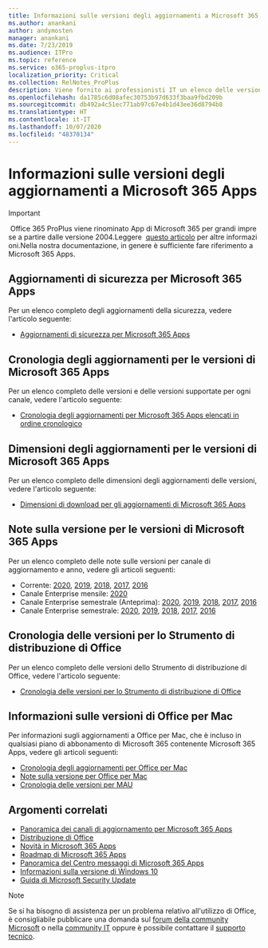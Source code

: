 ```yaml
---
title: Informazioni sulle versioni degli aggiornamenti a Microsoft 365 Apps
ms.author: anankani
author: andymosten
manager: anankani
ms.date: 7/23/2019
ms.audience: ITPro
ms.topic: reference
ms.service: o365-proplus-itpro
localization_priority: Critical
ms.collection: RelNotes_ProPlus
description: Viene fornito ai professionisti IT un elenco delle versioni più recenti per Microsoft 365 Apps per ciascun canale di aggiornamenti e collegamenti alle note sulle versioni e alla cronologia degli aggiornamenti
ms.openlocfilehash: da1785c6d08afec30753b97d633f3baa9fbd209b
ms.sourcegitcommit: db492a4c51ec771ab97c67e4b1d43ee36d8794b8
ms.translationtype: HT
ms.contentlocale: it-IT
ms.lasthandoff: 10/07/2020
ms.locfileid: "48370134"
---
```

# <a name="release-information-for-updates-to-microsoft-365-apps"></a>Informazioni sulle versioni degli aggiornamenti a Microsoft 365 Apps


> [!IMPORTANT]
> Office 365 ProPlus viene rinominato App di Microsoft 365 per grandi imprese a partire dalle versione 2004.Leggere  [questo articolo](https://go.microsoft.com/fwlink/p/?linkid=2123420) per altre informazioni.Nella nostra documentazione, in genere è sufficiente fare riferimento a Microsoft 365 Apps.


## <a name="security-updates-for-microsoft-365-apps-releases"></a>Aggiornamenti di sicurezza per Microsoft 365 Apps

Per un elenco completo degli aggiornamenti della sicurezza, vedere l'articolo seguente:
 - [Aggiornamenti di sicurezza per Microsoft 365 Apps](microsoft365-apps-security-updates.md)


## <a name="update-history-for-microsoft-365-apps-releases"></a>Cronologia degli aggiornamenti per le versioni di Microsoft 365 Apps

Per un elenco completo delle versioni e delle versioni supportate per ogni canale, vedere l'articolo seguente:

- [Cronologia degli aggiornamenti per Microsoft 365 Apps elencati in ordine cronologico](update-history-microsoft365-apps-by-date.md)


 ## <a name="update-sizes-for-microsoft-365-apps-releases"></a>Dimensioni degli aggiornamenti per le versioni di Microsoft 365 Apps

Per un elenco completo delle dimensioni degli aggiornamenti delle versioni, vedere l'articolo seguente:
 - [Dimensioni di download per gli aggiornamenti di Microsoft 365 Apps](download-sizes-microsoft365-apps-updates.md)

## <a name="release-notes-for-microsoft-365-apps-releases"></a>Note sulla versione per le versioni di Microsoft 365 Apps

Per un elenco completo delle note sulle versioni per canale di aggiornamento e anno, vedere gli articoli seguenti:
 - Corrente: [2020](current-channel.md), [2019](monthly-channel-2019.md), [2018](monthly-channel-2018.md), [2017](monthly-channel-2017.md), [2016](monthly-channel-2016.md)
 - Canale Enterprise mensile: [2020](monthly-enterprise-channel.md)
 - Canale Enterprise semestrale (Anteprima): [2020](semi-annual-enterprise-channel-preview.md), [2019](semi-annual-channel-targeted-2019.md), [2018](semi-annual-channel-targeted-2018.md), [2017](semi-annual-channel-targeted-2017.md), [2016](semi-annual-channel-targeted-2016.md)
 - Canale Enterprise semestrale: [2020](semi-annual-enterprise-channel.md), [2019](semi-annual-channel-2019.md), [2018](semi-annual-channel-2018.md), [2017](semi-annual-channel-2017.md), [2016](semi-annual-channel-2016.md)

 ## <a name="release-history-for-office-deployment-tool"></a>Cronologia delle versioni per lo Strumento di distribuzione di Office
 Per un elenco completo delle versioni dello Strumento di distribuzione di Office, vedere l'articolo seguente:
 - [Cronologia delle versioni per lo Strumento di distribuzione di Office](ODT-release-history.md)

## <a name="office-for-mac-release-information"></a>Informazioni sulle versioni di Office per Mac

Per informazioni sugli aggiornamenti a Office per Mac, che è incluso in qualsiasi piano di abbonamento di Microsoft 365 contenente Microsoft 365 Apps, vedere gli articoli seguenti:
 - [Cronologia degli aggiornamenti per Office per Mac](update-history-office-for-mac.md)
 - [Note sulla versione per Office per Mac](release-notes-office-for-mac.md)
 - [Cronologia delle versioni per MAU](release-history-microsoft-autoupdate.md)


## <a name="related-topics"></a>Argomenti correlati

- [Panoramica dei canali di aggiornamento per Microsoft 365 Apps](https://docs.microsoft.com/DeployOffice/overview-of-update-channels-for-office-365-proplus)
- [Distribuzione di Office](https://docs.microsoft.com/deployoffice/)
- [Novità in Microsoft 365 Apps](https://support.office.com/article/95c8d81d-08ba-42c1-914f-bca4603e1426)
- [Roadmap di Microsoft 365 Apps](https://products.office.com/business/office-365-roadmap)
- [Panoramica del Centro messaggi di Microsoft 365 Apps](https://support.office.com/article/38fb3333-bfcc-4340-a37b-deda509c2093)
- [Informazioni sulla versione di Windows 10](https://www.microsoft.com/itpro/windows-10/release-information)
- [Guida di Microsoft Security Update](https://portal.msrc.microsoft.com/)

> [!NOTE]
> Se si ha bisogno di assistenza per un problema relativo all'utilizzo di Office, è consigliabile pubblicare una domanda sul [forum della community Microsoft](https://answers.microsoft.com/) o nella [community IT](https://techcommunity.microsoft.com/) oppure è possibile contattare il [supporto tecnico](https://support.microsoft.com/contactus).
